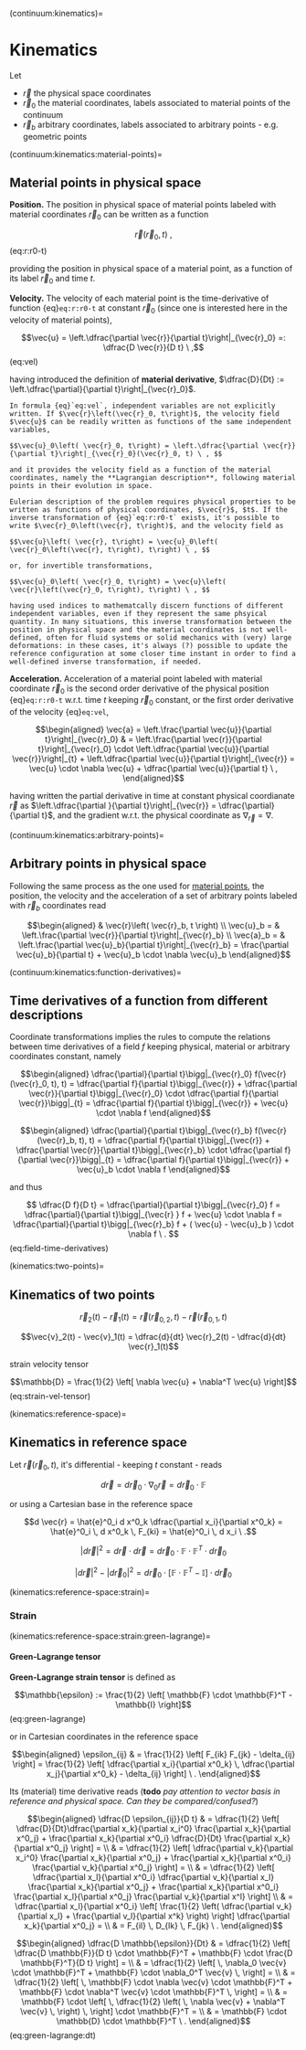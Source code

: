 (continuum:kinematics)=
# Kinematics

Let
- $\vec{r}$ the physical space coordinates
- $\vec{r}_0$ the material coordinates, labels associated to material points of the continuum
- $\vec{r}_b$ arbitrary coordinates, labels associated to arbitrary points - e.g. geometric points

(continuum:kinematics:material-points)=
## Material points in physical space

**Position.** The position in physical space of material points labeled with material coordinates $\vec{r}_0$ can be written as a function

$$\vec{r}(\vec{r}_0, t) \ ,$$ (eq:r:r0-t)

providing the position in physical space of a material point, as a function of its label $\vec{r}_0$ and time $t$.

**Velocity.** The velocity of each material point is the time-derivative of function {eq}`eq:r:r0-t` at constant $\vec{r}_0$ (since one is interested here in the velocity of material points),

$$\vec{u} = \left.\dfrac{\partial \vec{r}}{\partial t}\right|_{\vec{r}_0} =: \dfrac{D \vec{r}}{D t} \ ,$$ (eq:vel)

having introduced the definition of **material derivative**, $\dfrac{D}{Dt} := \left.\dfrac{\partial}{\partial t}\right|_{\vec{r}_0}$.

```{admonition} Independent variables
In formula {eq}`eq:vel`, independent variables are not explicitly written. If $\vec{r}\left(\vec{r}_0, t\right)$, the velocity field $\vec{u}$ can be readily written as functions of the same independent variables,

$$\vec{u}_0\left( \vec{r}_0, t\right) = \left.\dfrac{\partial \vec{r}}{\partial t}\right|_{\vec{r}_0}(\vec{r}_0, t) \ , $$

and it provides the velocity field as a function of the material coordinates, namely the **Lagrangian description**, following material points in their evolution in space.

Eulerian description of the problem requires physical properties to be written as functions of physical coordinates, $\vec{r}$, $t$. If the inverse transformation of {eq}`eq:r:r0-t` exists, it's possible to write $\vec{r}_0\left(\vec{r}, t\right)$, and the velocity field as

$$\vec{u}\left( \vec{r}, t\right) = \vec{u}_0\left( \vec{r}_0\left(\vec{r}, t\right), t\right) \ , $$

or, for invertible transformations,

$$\vec{u}_0\left( \vec{r}_0, t\right) = \vec{u}\left( \vec{r}\left(\vec{r}_0, t\right), t\right) \ , $$

having used indices to mathematcally discern functions of different independent variables, even if they represent the same phsyical quantity. In many situations, this inverse transformation between the position in physical space and the material coordinates is not well-defined, often for fluid systems or solid mechanics with (very) large deformations: in these cases, it's always (?) possible to update the reference configuration at some closer time instant in order to find a well-defined inverse transformation, if needed.

```

**Acceleration.** Acceleration of a material point labeled with material coordinate $\vec{r}_0$ is the second order derivative of the physical position {eq}`eq:r:r0-t` w.r.t. time $t$ keeping $\vec{r}_0$ constant, or the first order derivative of the velocity {eq}`eq:vel`,

$$\begin{aligned}
  \vec{a} = \left.\frac{\partial \vec{u}}{\partial t}\right|_{\vec{r}_0}
   & = \left.\frac{\partial \vec{r}}{\partial t}\right|_{\vec{r}_0} \cdot \left.\dfrac{\partial \vec{u}}{\partial \vec{r}}\right|_{t} + \left.\dfrac{\partial \vec{u}}{\partial t}\right|_{\vec{r}}   
     = \vec{u} \cdot \nabla \vec{u} + \dfrac{\partial \vec{u}}{\partial t} \ , 
\end{aligned}$$

having written the partial derivative in time at constant physical coordianate $\vec{r}$ as $\left.\dfrac{\partial }{\partial t}\right|_{\vec{r}} = \dfrac{\partial}{\partial t}$, and the gradient w.r.t. the physical coordinate as $\nabla_{\vec{r}} = \nabla$.


(continuum:kinematics:arbitrary-points)=
## Arbitrary points in physical space
Following the same process as the one used for [material points](continuum:kinematics:material-points), the position, the velocity and the acceleration of a set of arbitrary points labeled with $\vec{r}_b$ coordinates read

$$\begin{aligned}
  & \vec{r}\left( \vec{r}_b, t \right) \\
  \vec{u}_b = & \left.\frac{\partial \vec{r}}{\partial t}\right|_{\vec{r}_b} \\
  \vec{a}_b = & \left.\frac{\partial \vec{u}_b}{\partial t}\right|_{\vec{r}_b} = \frac{\partial \vec{u}_b}{\partial t} + \vec{u}_b \cdot \nabla \vec{u}_b
\end{aligned}$$

(continuum:kinematics:function-derivatives)=
## Time derivatives of a function from different descriptions
Coordinate transformations implies the rules to compute the relations between time derivatives of a field $f$ keeping physical, material or arbitrary coordinates constant, namely


$$\begin{aligned}
\dfrac{\partial}{\partial t}\bigg|_{\vec{r}_0} f(\vec{r}(\vec{r}_0, t), t) 
    = \dfrac{\partial f}{\partial t}\bigg|_{\vec{r}} +
    \dfrac{\partial \vec{r}}{\partial t}\bigg|_{\vec{r}_0} \cdot \dfrac{\partial f}{\partial \vec{r}}\bigg|_{t} 
    = \dfrac{\partial f}{\partial t}\bigg|_{\vec{r}} +
      \vec{u} \cdot \nabla f 
\end{aligned}$$

$$\begin{aligned}
\dfrac{\partial}{\partial t}\bigg|_{\vec{r}_b} f(\vec{r}(\vec{r}_b, t), t) 
    = \dfrac{\partial f}{\partial t}\bigg|_{\vec{r}} +
    \dfrac{\partial \vec{r}}{\partial t}\bigg|_{\vec{r}_b} \cdot \dfrac{\partial f}{\partial \vec{r}}\bigg|_{t} 
    = \dfrac{\partial f}{\partial t}\bigg|_{\vec{r}} +
      \vec{u}_b \cdot \nabla f 
\end{aligned}$$

and thus

$$
\dfrac{D f}{D t} = \dfrac{\partial}{\partial t}\bigg|_{\vec{r}_0} f =  
\dfrac{\partial}{\partial t}\bigg|_{\vec{r}  } f + \vec{u} \cdot \nabla f =  
\dfrac{\partial}{\partial t}\bigg|_{\vec{r}_b} f + ( \vec{u} - \vec{u}_b ) \cdot \nabla f \ . 
$$ (eq:field-time-derivatives)

(kinematics:two-points)=
## Kinematics of two points

$$\vec{r}_2(t) - \vec{r}_1(t) = \vec{r}\left(\vec{r}_{0,2}, t \right) - \vec{r}\left(\vec{r}_{0,1}, t \right)$$

$$\vec{v}_2(t) - \vec{v}_1(t) = \dfrac{d}{dt} \vec{r}_2(t) - \dfrac{d}{dt} \vec{r}_1(t)$$

strain velocity tensor

$$\mathbb{D} = \frac{1}{2} \left[ \nabla \vec{u} + \nabla^T \vec{u} \right]$$ (eq:strain-vel-tensor)

(kinematics:reference-space)=
## Kinematics in reference space

Let $\vec{r}(\vec{r}_0, t)$, it's differential - keeping $t$ constant - reads

$$d \vec{r} = d \vec{r}_0 \cdot \nabla_0 \vec{r} = d \vec{r}_0 \cdot \mathbb{F}$$

or using a Cartesian base in the reference space

$$d \vec{r} = \hat{e}^0_i d x^0_k \dfrac{\partial x_i}{\partial x^0_k}  = \hat{e}^0_i \, d x^0_k \, F_{ki} = \hat{e}^0_i \, d x_i \ .$$

$$|d \vec{r}|^2 = d \vec{r} \cdot d \vec{r} = d \vec{r}_0 \cdot \mathbb{F} \cdot \mathbb{F}^T \cdot d \vec{r}_0 $$

$$|d \vec{r}|^2 - |d \vec{r}_0|^2 = d \vec{r}_0 \cdot \left[ \mathbb{F} \cdot \mathbb{F}^T - \mathbb{I} \right] \cdot d \vec{r}_0 $$


(kinematics:reference-space:strain)=
### Strain

(kinematics:reference-space:strain:green-lagrange)=
#### Green-Lagrange tensor
**Green-Lagrange strain tensor** is defined as

$$\mathbb{\epsilon} := \frac{1}{2} \left[ \mathbb{F} \cdot \mathbb{F}^T - \mathbb{I} \right]$$ (eq:green-lagrange)

or in Cartesian coordinates in the reference space

$$\begin{aligned}
  \epsilon_{ij} 
  & = \frac{1}{2} \left[ F_{ik} F_{jk} - \delta_{ij} \right] 
    = \frac{1}{2} \left[ \dfrac{\partial x_i}{\partial x^0_k} \, \dfrac{\partial x_j}{\partial x^0_k} - \delta_{ij} \right]  \ .
\end{aligned}$$

Its (material) time derivative reads (**todo** *pay attention to vector basis in reference and physical space. Can they be compared/confused?*)

$$\begin{aligned}
  \dfrac{D \epsilon_{ij}}{D t}
  & = \dfrac{1}{2} \left[ \dfrac{D}{Dt}\dfrac{\partial x_k}{\partial x_i^0} \frac{\partial x_k}{\partial x^0_j} + \frac{\partial x_k}{\partial x^0_i} \dfrac{D}{Dt} \frac{\partial x_k}{\partial x^0_j}  \right] = \\
  & = \dfrac{1}{2} \left[ \dfrac{\partial v_k}{\partial x_i^0} \frac{\partial x_k}{\partial x^0_j} + \frac{\partial x_k}{\partial x^0_i}  \frac{\partial v_k}{\partial x^0_j}  \right] = \\
  & = \dfrac{1}{2} \left[ \dfrac{\partial x_l}{\partial x^0_i} \dfrac{\partial v_k}{\partial x_l} \frac{\partial x_k}{\partial x^0_j} + \frac{\partial x_k}{\partial x^0_i} \frac{\partial x_l}{\partial x^0_j} \frac{\partial v_k}{\partial x^l}  \right]  \\
  & = \dfrac{\partial x_l}{\partial x^0_i} \left[ \frac{1}{2} \left( \dfrac{\partial v_k}{\partial x_l} + \frac{\partial v_l}{\partial x^k} \right) \right] \dfrac{\partial x_k}{\partial x^0_j} = \\
  & = F_{il} \, D_{lk} \, F_{jk} \ .
\end{aligned}$$

$$\begin{aligned}
 \dfrac{D \mathbb{\epsilon}}{Dt} 
 & = \dfrac{1}{2} \left[ \dfrac{D \mathbb{F}}{D t} \cdot \mathbb{F}^T + \mathbb{F} \cdot \frac{D \mathbb{F}^T}{D t} \right] = \\
 & = \dfrac{1}{2} \left[ \, \nabla_0 \vec{v} \cdot \mathbb{F}^T + \mathbb{F} \cdot \nabla_0^T \vec{v} \, \right] = \\
 & = \dfrac{1}{2} \left[ \, \mathbb{F} \cdot \nabla \vec{v} \cdot \mathbb{F}^T + \mathbb{F} \cdot \nabla^T \vec{v} \cdot \mathbb{F}^T \, \right] = \\
 & = \mathbb{F} \cdot \left[ \, \dfrac{1}{2} \left( \, \nabla \vec{v} + \nabla^T \vec{v} \, \right) \, \right] \cdot \mathbb{F}^T = \\
 & = \mathbb{F} \cdot \mathbb{D} \cdot \mathbb{F}^T \ .
\end{aligned}$$ (eq:green-lagrange:dt)











